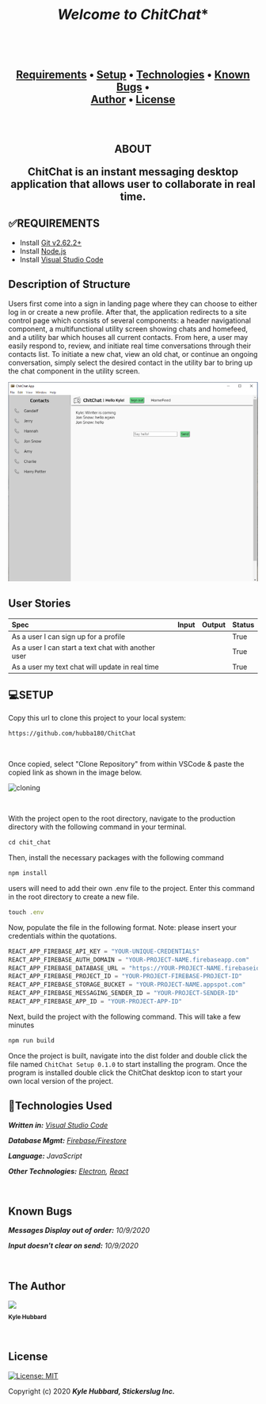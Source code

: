 *<h1 align = "center"> Welcome to ChitChat**



<br>

**<h2 align = "center">
  <a href="#✅requirements">Requirements</a> •
  <a href="#💻setup">Setup</a> •
  <a href="#🔧technologies-used">Technologies</a> •
  <a href="#known-bugs">Known Bugs</a> •  
  <a href="#the-author">Author</a> •
  <a href="#📘 license">License</a>**

<br>
<h2 align = "center">

**ABOUT**

ChitChat is an instant messaging desktop application that allows user to collaborate in real time. 

</p>


## **✅REQUIREMENTS**

* Install [Git v2.62.2+](https://git-scm.com/downloads/)
* Install [Node.js](https://nodejs.org/en/download/)
* Install [Visual Studio Code](https://code.visualstudio.com/)

## **Description of Structure**
  Users first come into a sign in landing page where they can choose to either log in or create a new profile. After that, the application redirects to a site control page which consists of several components: a header navigational component, a multifunctional utility screen showing chats and homefeed, and a utility bar which houses all current contacts. From here, a user may easily respond to, review, and initiate real time conversations through their contacts list. To initiate a new chat, view an old chat, or continue an ongoing conversation, simply select the desired contact in the utility bar to bring up the chat component in the utility screen. 


  ![site-control-screenshot](./site-control-screenshot.png)

## **User Stories**

| Spec | Input | Output | Status |
| :------------- | :------------- | :------------- | :------------- | 
| As a user I can sign up for a profile |  |   | True |
| As a user I can start a text chat with another user |  |   | True |
| As a user my text chat will update in real time |  |   | True |



## **💻SETUP**

Copy this url to clone this project to your local system:
```html
https://github.com/hubba180/ChitChat
```

<br>

Once copied, select "Clone Repository" from within VSCode & paste the copied link as shown in the image below.

![cloning](https://coding-assets.s3-us-west-2.amazonaws.com/img/clone-github2.gif "Cloning from Github within VSCode")

<br>

With the project open to the root directory, navigate to the production directory with the following command in your terminal.
```js 
cd chit_chat
```

Then, install the necessary packages with the following command
```js 
npm install
```

users will need to add their own .env file to the project. Enter this command in the root directory to create a new file.
```js
touch .env
```

Now, populate the file in the following format. Note: please insert your credentials within the quotations. 
```js
REACT_APP_FIREBASE_API_KEY = "YOUR-UNIQUE-CREDENTIALS"
REACT_APP_FIREBASE_AUTH_DOMAIN = "YOUR-PROJECT-NAME.firebaseapp.com"
REACT_APP_FIREBASE_DATABASE_URL = "https://YOUR-PROJECT-NAME.firebaseio.com"
REACT_APP_FIREBASE_PROJECT_ID = "YOUR-PROJECT-FIREBASE-PROJECT-ID"
REACT_APP_FIREBASE_STORAGE_BUCKET = "YOUR-PROJECT-NAME.appspot.com"
REACT_APP_FIREBASE_MESSAGING_SENDER_ID = "YOUR-PROJECT-SENDER-ID"
REACT_APP_FIREBASE_APP_ID = "YOUR-PROJECT-APP-ID"
```

Next, build the project with the following command. This will take a few minutes
```js 
npm run build
```

Once the project is built, navigate into the dist folder and double click the file named ```ChitChat Setup 0.1.0``` to start installing the program. Once the program is installed double click the ChitChat desktop icon to start your own local version of the project.


## **🔧Technologies Used**

_**Written in:** [Visual Studio Code](https://code.visualstudio.com/)_

_**Database Mgmt:** [Firebase/Firestore](https://firebase.google.com/)_

_**Language:** JavaScript_

_**Other Technologies:** [Electron](https://www.electronjs.org/), [React](https://reactjs.org/)_

<br>


## **Known Bugs**

_**Messages Display out of order:** 10/9/2020_

_**Input doesn't clear on send:** 10/9/2020_

<br>


## **The Author**

 [<img src="https://coding-assets.s3-us-west-2.amazonaws.com/img/kyle_hubbard.jpg" width="160px;"/><br /><sub><b>Kyle Hubbard</b></sub>](https://www.linkedin.com/in/k-j-hubbard/)<br />        


<br>

## **License**
[![License: MIT](https://img.shields.io/badge/License-MIT-yellow.svg)](https://opensource.org/licenses/MIT)

Copyright (c) 2020 **_Kyle Hubbard, Stickerslug Inc._**